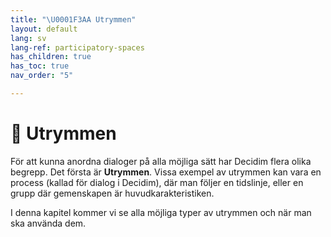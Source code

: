 ```yaml
---
title: "\U0001F3AA Utrymmen"
layout: default
lang: sv
lang-ref: participatory-spaces
has_children: true
has_toc: true
nav_order: "5"

---
```

# 🎪 Utrymmen

För att kunna anordna dialoger på alla möjliga sätt har Decidim flera olika begrepp. Det första är **Utrymmen**. Vissa exempel av utrymmen kan vara en process (kallad för dialog i Decidim), där man följer en tidslinje, eller en grupp där gemenskapen är huvudkarakteristiken.

I denna kapitel kommer vi se alla möjliga typer av utrymmen och när man ska använda dem.